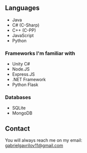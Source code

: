 ## Languages

- Java
- C# (C-Sharp)
- C++ (C-PP)
- JavaScript
- Python

### Frameworks I'm familiar with

- Unity C#
- Node.JS
- Express.JS
- .NET Framework
- Python Flask

### Databases

- SQLite
- MongoDB

## Contact 

You will always reach me on my email:<br>
gabrielgavrilov11@gmail.com
